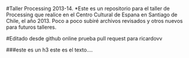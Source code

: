 #Taller Processing 2013-14.
*Este es un repositorio para el taller de Processing que realice en el Centro Cultural de Espana en Santiago de Chile, el año 2013. Poco a poco subiré archivos revisados y otros nuevos para futuros talleres.

#Editado desde github online prueba pull request para ricardovv


###este es un h3
este es el texto....
